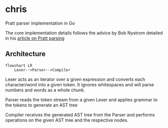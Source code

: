 # chris
Pratt parser implementation in Go

The core implementation details follows the advice by
Bob Nystrom detailed in his [article on Pratt parsing](http://journal.stuffwithstuff.com/2011/03/19/pratt-parsers-expression-parsing-made-easy/)

## Architecture

```marmaid
flowchart LR
    Lexer-->Parser-->Compiler
```

Lexer acts as an iterator over a given expression and converts each character/word into a given token. It ignores 
whitespaces and will parse numbers and words as a whole chunk.

Parser reads the token stream from a given Lexer and applies grammar to the tokens to generate an AST tree

Compiler receives the generated AST tree from the Parser and performs operations on the given AST tree and the respective
nodes.